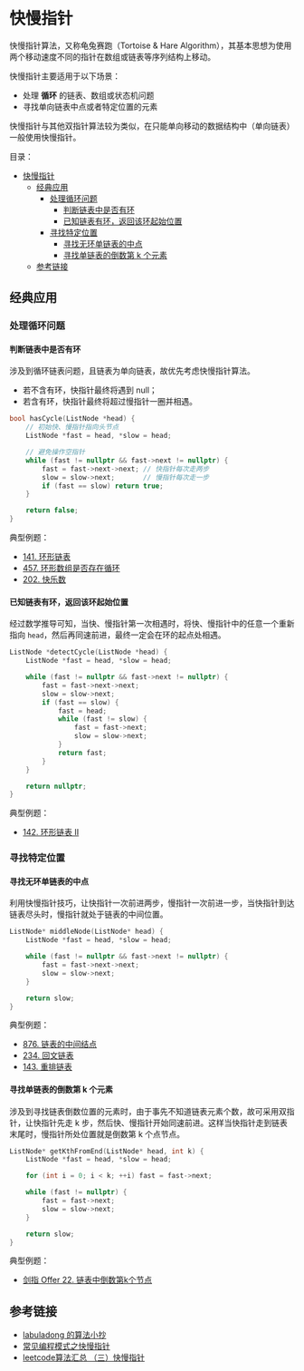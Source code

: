 # 快慢指针

快慢指针算法，又称龟兔赛跑（Tortoise & Hare Algorithm），其基本思想为使用两个移动速度不同的指针在数组或链表等序列结构上移动。

快慢指针主要适用于以下场景：

* 处理 **循环** 的链表、数组或状态机问题
* 寻找单向链表中点或者特定位置的元素

快慢指针与其他双指针算法较为类似，在只能单向移动的数据结构中（单向链表）一般使用快慢指针。

目录：

- [快慢指针](#快慢指针)
  - [经典应用](#经典应用)
    - [处理循环问题](#处理循环问题)
      - [判断链表中是否有环](#判断链表中是否有环)
      - [已知链表有环，返回该环起始位置](#已知链表有环返回该环起始位置)
    - [寻找特定位置](#寻找特定位置)
      - [寻找无环单链表的中点](#寻找无环单链表的中点)
      - [寻找单链表的倒数第 k 个元素](#寻找单链表的倒数第-k-个元素)
  - [参考链接](#参考链接)

## 经典应用

### 处理循环问题

#### 判断链表中是否有环

涉及到循环链表问题，且链表为单向链表，故优先考虑快慢指针算法。

* 若不含有环，快指针最终将遇到 null；
* 若含有环，快指针最终将超过慢指针一圈并相遇。

```C++
bool hasCycle(ListNode *head) {
    // 初始快、慢指针指向头节点
    ListNode *fast = head, *slow = head;

    // 避免操作空指针
    while (fast != nullptr && fast->next != nullptr) {
        fast = fast->next->next; // 快指针每次走两步
        slow = slow->next;       // 慢指针每次走一步
        if (fast == slow) return true;
    }

    return false;
}
```

典型例题：

* [141. 环形链表](https://leetcode-cn.com/problems/linked-list-cycle/)
* [457. 环形数组是否存在循环](https://leetcode-cn.com/problems/circular-array-loop/)
* [202. 快乐数](https://leetcode-cn.com/problems/happy-number/)

#### 已知链表有环，返回该环起始位置

经过数学推导可知，当快、慢指针第一次相遇时，将快、慢指针中的任意一个重新指向 `head`，然后再同速前进，最终一定会在环的起点处相遇。

```C++
ListNode *detectCycle(ListNode *head) {
    ListNode *fast = head, *slow = head;

    while (fast != nullptr && fast->next != nullptr) {
        fast = fast->next->next;
        slow = slow->next;
        if (fast == slow) {
            fast = head;
            while (fast != slow) {
                fast = fast->next;
                slow = slow->next;
            }
            return fast;
        }
    }

    return nullptr;
}
```

典型例题：

* [142. 环形链表 II](https://leetcode-cn.com/problems/linked-list-cycle-ii/)

### 寻找特定位置

#### 寻找无环单链表的中点

利用快慢指针技巧，让快指针一次前进两步，慢指针一次前进一步，当快指针到达链表尽头时，慢指针就处于链表的中间位置。

```C++
ListNode* middleNode(ListNode* head) {
    ListNode *fast = head, *slow = head;

    while (fast != nullptr && fast->next != nullptr) {
        fast = fast->next->next;
        slow = slow->next;
    }

    return slow;
}
```

典型例题：

* [876. 链表的中间结点](https://leetcode-cn.com/problems/middle-of-the-linked-list/)
* [234. 回文链表](https://leetcode-cn.com/problems/palindrome-linked-list/)
* [143. 重排链表](https://leetcode-cn.com/problems/reorder-list/)

#### 寻找单链表的倒数第 k 个元素

涉及到寻找链表倒数位置的元素时，由于事先不知道链表元素个数，故可采用双指针，让快指针先走 k 步，然后快、慢指针开始同速前进。这样当快指针走到链表末尾时，慢指针所处位置就是倒数第 k 个点节点。

```C++
ListNode* getKthFromEnd(ListNode* head, int k) {
    ListNode *fast = head, *slow = head;

    for (int i = 0; i < k; ++i) fast = fast->next;

    while (fast != nullptr) {
        fast = fast->next;
        slow = slow->next;
    }

    return slow;
}
```

典型例题：

* [剑指 Offer 22. 链表中倒数第k个节点](https://leetcode-cn.com/problems/lian-biao-zhong-dao-shu-di-kge-jie-dian-lcof/)

## 参考链接

* [labuladong 的算法小抄](https://github.com/labuladong/fucking-algorithm)
* [常见编程模式之快慢指针](https://cloud.tencent.com/developer/article/1688590)
* [leetcode算法汇总 （三）快慢指针](https://zhuanlan.zhihu.com/p/72886883)
